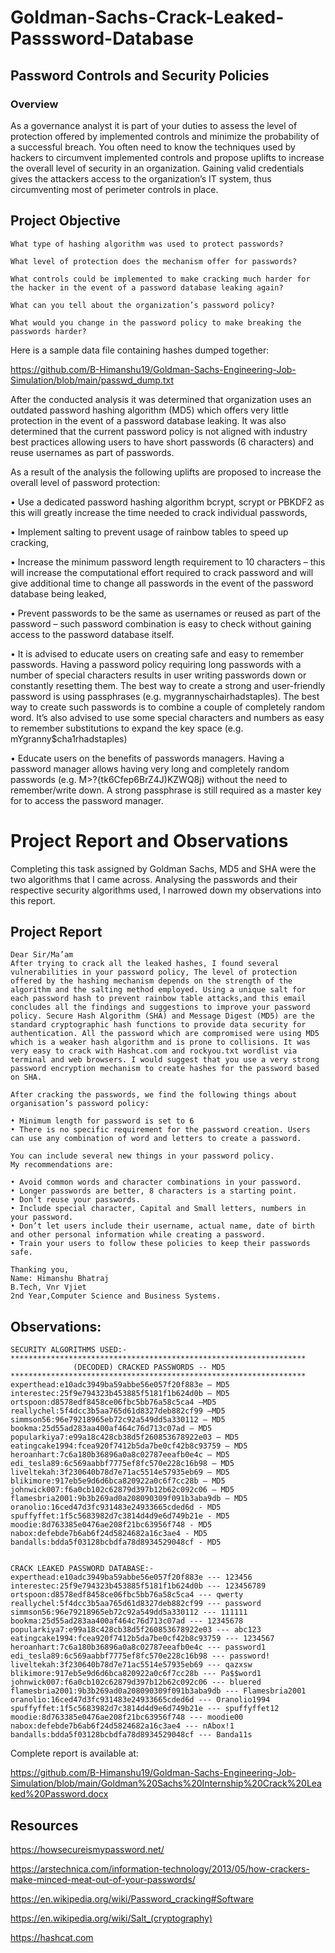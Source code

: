 # Goldman-Sachs-Crack-Leaked-Passsword-Database
## Password Controls and Security Policies

### Overview 
As a governance analyst it is part of your duties to assess the level of protection offered by implemented controls and minimize the probability of a successful breach. You often need to know the techniques used by hackers to circumvent implemented controls and propose uplifts to increase the overall level of security in an organization. Gaining valid credentials gives the attackers access to the organization’s IT system, thus circumventing most of perimeter controls in place.

## Project Objective
`What type of hashing algorithm was used to protect passwords?`

`What level of protection does the mechanism offer for passwords?`

`What controls could be implemented to make cracking much harder for the hacker in the event of a password database leaking again?`

`What can you tell about the organization’s password policy?`

`What would you change in the password policy to make breaking the passwords harder?`

Here is a sample data file containing hashes dumped together:

https://github.com/B-Himanshu19/Goldman-Sachs-Engineering-Job-Simulation/blob/main/passwd_dump.txt

After the conducted analysis it was determined that organization uses an outdated password hashing algorithm (MD5) which offers very little protection in the event of a password database leaking. It was also determined that the current password policy is not aligned with industry best practices allowing users to have short passwords (6 characters) and reuse usernames as part of passwords. 

As a result of the analysis the following uplifts are proposed to increase the overall level of password protection: 

•	Use a dedicated password hashing algorithm bcrypt, scrypt or PBKDF2 as this will greatly increase the time needed to crack individual passwords,

•	Implement salting to prevent usage of rainbow tables to speed up cracking,

•	Increase the minimum password length requirement to 10 characters – this will increase the computational effort required to crack password and will give additional time to change all passwords in the event of the password database being leaked,

•	Prevent passwords to be the same as usernames or reused as part of the password – such password combination is easy to check without gaining access to the password database itself.  

•	It is advised to educate users on creating safe and easy to remember passwords. Having a password policy requiring long passwords with a number of special characters results in user writing passwords down or constantly resetting them. The best way to create a strong and user-friendly password is using passphrases (e.g.  mygrannyschairhadstaples). The best way to create such passwords is to combine a couple of completely random word. It’s also advised to use some special characters and numbers as easy to remember substitutions to expand the key space (e.g. mYgranny$cha1rhadstaples)

•	Educate users on the benefits of passwords managers. Having a password manager allows having very long and completely random passwords (e.g. M>?{tk6Cfep6BrZ4J)KZWQ8j) without the need to remember/write down. A strong passphrase is still required as a master key for to access the password manager.

# Project Report and Observations 
Completing this task assigned by Goldman Sachs, MD5 and SHA were the two algorithms that I came across. Analysing the passwords and their respective security algorithms used, I narrowed down my observations into this report.

## Project Report
```
Dear Sir/Ma’am 
After trying to crack all the leaked hashes, I found several vulnerabilities in your password policy, The level of protection offered by the hashing mechanism depends on the strength of the algorithm and the salting method employed. Using a unique salt for each password hash to prevent rainbow table attacks,and this email concludes all the findings and suggestions to improve your password policy. Secure Hash Algorithm (SHA) and Message Digest (MD5) are the standard cryptographic hash functions to provide data security for authentication. All the password which are compromised were using MD5 which is a weaker hash algorithm and is prone to collisions. It was very easy to crack with Hashcat.com and rockyou.txt wordlist via terminal and web browsers. I would suggest that you use a very strong password encryption mechanism to create hashes for the password based on SHA.

After cracking the passwords, we find the following things about organisation’s password policy:

• Minimum length for password is set to 6
• There is no specific requirement for the password creation. Users can use any combination of word and letters to create a password.

You can include several new things in your password policy.
My recommendations are:

• Avoid common words and character combinations in your password.
• Longer passwords are better, 8 characters is a starting point.
• Don’t reuse your passwords. 
• Include special character, Capital and Small letters, numbers in your password. 
• Don’t let users include their username, actual name, date of birth and other personal information while creating a password. 
• Train your users to follow these policies to keep their passwords safe. 

Thanking you, 
Name: Himanshu Bhatraj
B.Tech, Vnr Vjiet
2nd Year,Computer Science and Business Systems.

```
## Observations:
```
SECURITY ALGORITHMS USED:-
******************************************************************
              (DECODED) CRACKED PASSWORDS -- MD5              
******************************************************************
experthead:e10adc3949ba59abbe56e057f20f883e – MD5 
interestec:25f9e794323b453885f5181f1b624d0b – MD5 
ortspoon:d8578edf8458ce06fbc5bb76a58c5ca4 –MD5 
reallychel:5f4dcc3b5aa765d61d8327deb882cf99 –MD5 
simmson56:96e79218965eb72c92a549dd5a330112 – MD5 
bookma:25d55ad283aa400af464c76d713c07ad – MD5 
popularkiya7:e99a18c428cb38d5f260853678922e03 – MD5 
eatingcake1994:fcea920f7412b5da7be0cf42b8c93759 – MD5 
heroanhart:7c6a180b36896a0a8c02787eeafb0e4c – MD5 
edi_tesla89:6c569aabbf7775ef8fc570e228c16b98 – MD5 
liveltekah:3f230640b78d7e71ac5514e57935eb69 – MD5 
blikimore:917eb5e9d6d6bca820922a0c6f7cc28b – MD5 
johnwick007:f6a0cb102c62879d397b12b62c092c06 – MD5 
flamesbria2001:9b3b269ad0a208090309f091b3aba9db – MD5 
oranolio:16ced47d3fc931483e24933665cded6d - MD5 
spuffyffet:1f5c5683982d7c3814d4d9e6d749b21e - MD5 
moodie:8d763385e0476ae208f21bc63956f748 - MD5
nabox:defebde7b6ab6f24d5824682a16c3ae4 - MD5
bandalls:bdda5f03128bcbdfa78d8934529048cf - MD5


CRACK LEAKED PASSWORD DATABASE:-
experthead:e10adc3949ba59abbe56e057f20f883e --- 123456
interestec:25f9e794323b453885f5181f1b624d0b --- 123456789
ortspoon:d8578edf8458ce06fbc5bb76a58c5ca4 --- qwerty
reallychel:5f4dcc3b5aa765d61d8327deb882cf99 --- password
simmson56:96e79218965eb72c92a549dd5a330112 --- 111111
bookma:25d55ad283aa400af464c76d713c07ad --- 12345678
popularkiya7:e99a18c428cb38d5f260853678922e03 --- abc123
eatingcake1994:fcea920f7412b5da7be0cf42b8c93759 --- 1234567
heroanhart:7c6a180b36896a0a8c02787eeafb0e4c --- password1
edi_tesla89:6c569aabbf7775ef8fc570e228c16b98 --- password!
liveltekah:3f230640b78d7e71ac5514e57935eb69 --- qazxsw
blikimore:917eb5e9d6d6bca820922a0c6f7cc28b --- Pa$$word1
johnwick007:f6a0cb102c62879d397b12b62c092c06 --- bluered
flamesbria2001:9b3b269ad0a208090309f091b3aba9db --- Flamesbria2001
oranolio:16ced47d3fc931483e24933665cded6d --- Oranolio1994
spuffyffet:1f5c5683982d7c3814d4d9e6d749b21e --- spuffyffet12
moodie:8d763385e0476ae208f21bc63956f748 --- moodie00
nabox:defebde7b6ab6f24d5824682a16c3ae4 --- nAbox!1
bandalls:bdda5f03128bcbdfa78d8934529048cf --- Banda11s

```
Complete report is available at: 

https://github.com/B-Himanshu19/Goldman-Sachs-Engineering-Job-Simulation/blob/main/Goldman%20Sachs%20Internship%20Crack%20Leaked%20Password.docx

## Resources 

https://howsecureismypassword.net/

https://arstechnica.com/information-technology/2013/05/how-crackers-make-minced-meat-out-of-your-passwords/

https://en.wikipedia.org/wiki/Password_cracking#Software

https://en.wikipedia.org/wiki/Salt_(cryptography)

https://hashcat.com
